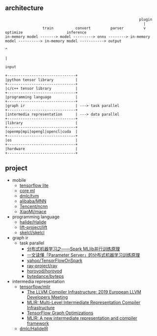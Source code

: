 ## architecture

```
                                                             plugin
                                                               |
                 train          convert         parser         v          optimize                    inference
in-memory model -------> model ---------> onnx --------> in-memory model ----------> in-memory model -----------> output 
                                                                                            ^
                                                                                            |
                                                                                          input
```

```
+-------------------------------+
|python tensor library          |
+-------------------------------+
|c/c++ tensor library           |
+-------------------------------+
|programming language           |
+-------------------------------+
|graph ir                       | ---> task parallel
+-------------------------------+
|intermedia representation      | ---> data parallel
+-------------------------------+
|library                        |
+-------------------------------+
|openmp|mpi|opengl|opencl|cuda  |
+-------------------------------+
|os                             |
+-------------------------------+
|hardware                       |
+-------------------------------+
```

## project

- mobile
  - [tensorflow lite](https://www.tensorflow.org/lite)
  - [core ml](https://developer.apple.com/documentation/coreml)
  - [dmlc/tvm](https://github.com/dmlc/tvm)
  - [alibaba/MNN](https://github.com/alibaba/MNN)
  - [Tencent/ncnn](https://github.com/Tencent/ncnn)
  - [XiaoMi/mace](https://github.com/XiaoMi/mace)
- programming language
  - [halide/Halide](https://github.com/halide/Halide)
  - [lift-project/lift](https://github.com/lift-project/lift)
  - [skelcl/skelcl](https://github.com/skelcl/skelcl)
- graph ir
  - task parallel
    - [分布式机器学习之——Spark MLlib并行训练原理](https://zhuanlan.zhihu.com/p/81784947)
    - [一文读懂「Parameter Server」的分布式机器学习训练原理](https://zhuanlan.zhihu.com/p/82116922)
    - [yahoo/TensorFlowOnSpark](https://github.com/yahoo/TensorFlowOnSpark)
    - [ray-project/ray](https://github.com/ray-project/ray)
    - [horovod/horovod](https://github.com/horovod/horovod)
    - [bytedance/byteps](https://github.com/bytedance/byteps)
- intermedia representation
  - [tensorflow/mlir](https://github.com/tensorflow/mlir)
    - [The LLVM Compiler Infrastructure: 2019 European LLVM Developers Meeting](https://llvm.org/devmtg/2019-04/talks.html)
    - [MLIR: Multi-Level Intermediate Representation Compiler Infrastructure](https://llvm.org/devmtg/2019-04/slides/Keynote-ShpeismanLattner-MLIR.pdf)
    - [TensorFlow Graph Optimizations](https://web.stanford.edu/class/cs245/slides/TFGraphOptimizationsStanford.pdf)    
    - [MLIR: A new intermediate representation and compiler framework](https://medium.com/tensorflow/mlir-a-new-intermediate-representation-and-compiler-framework-beba999ed18d)
  - [dmlc/HalideIR](https://github.com/dmlc/HalideIR)